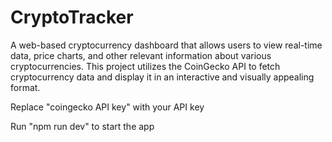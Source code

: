 # CryptoTracker

A web-based cryptocurrency dashboard that allows users to view real-time data, price charts, and other relevant information about various cryptocurrencies. This project utilizes the CoinGecko API to fetch cryptocurrency data and display it in an interactive and visually appealing format.

Replace "coingecko API key" with your API key

Run "npm run dev" to start the app
